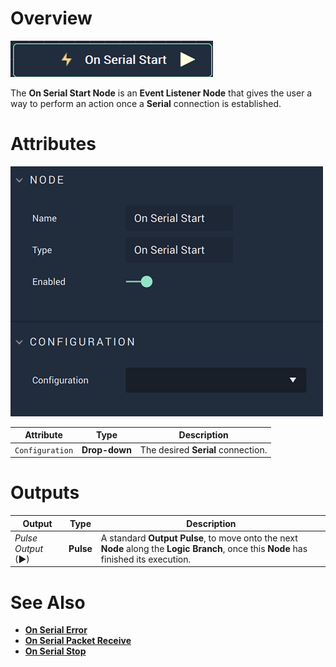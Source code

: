 # Overview

![The On Serial Start Node.](../../../../.gitbook/assets/onserialstartnode.png)

The **On Serial Start Node** is an **Event Listener Node** that gives the user a way to perform an action once a **Serial** connection is established.

# Attributes

![The On Serial Start Node Attributes.](../../../../.gitbook/assets/onserialstartattributes.png)


|Attribute|Type|Description|
|---|---|---|
|`Configuration`|**Drop-down**|The desired **Serial** connection.|

# Outputs

|Output|Type|Description|
|---|---|---|
|*Pulse Output* (►)|**Pulse**|A standard **Output Pulse**, to move onto the next **Node** along the **Logic Branch**, once this **Node** has finished its execution.|

# See Also

* [**On Serial Error**](onserialerror.md)
* [**On Serial Packet Receive**](onserialpacketreceive.md)
* [**On Serial Stop**](onserialstop.md)

